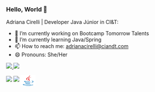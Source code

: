 ### Hello, World 👋

Adriana Cirelli | Developer Java Júnior in CI&T:

- 🔭 I’m currently working on Bootcamp Tomorrow Talents
- 🌱 I’m currently learning Java/Spring
- 📫 How to reach me: adrianacirelli@ciandt.com
- 😄 Pronouns: She/Her


<div>
  <a href="https://github.com/AdrianaCirelli">
  <img height="180em" src="https://github-readme-stats-eight-theta.vercel.app/api?username=AdrianaCirelli&show_icons=true&theme=dracula&include_all_commits=true&count_private=true"/>
  <img height="180em" src="https://github-readme-stats-eight-theta.vercel.app/api/top-langs/?username=AdrianaCirelli&layout=compact&langs_count=8&theme=dracula"/>
<div>



  <a href = "mailto:adrianacirelli@ciandt.com"><img src="https://img.shields.io/badge/-Gmail-%23333?style=for-the-badge&logo=gmail&logoColor=white" target="_blank"></a>
  <a href="https://www.linkedin.com/in/adrianacirelli/" target="_blank"><img src="https://img.shields.io/badge/-LinkedIn-%230077B5?style=for-the-badge&logo=linkedin&logoColor=white" target="_blank"></a> 
  <img align="center" alt="java" height="30" width="40" src="https://raw.githubusercontent.com/devicons/devicon/master/icons/java/java-original.svg">
  
